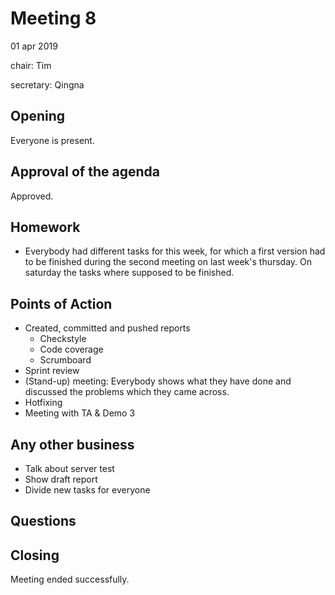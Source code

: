 # Meeting 8
01 apr 2019

chair: Tim

secretary: Qingna

## Opening
Everyone is present.

## Approval of the agenda
Approved.

## Homework
- Everybody had different tasks for this week, for which a first version had to be finished during the second meeting on last week's thursday.
  On saturday the tasks where supposed to be finished.

## Points of Action
- Created, committed and pushed reports
   - Checkstyle
   - Code coverage
   - Scrumboard
- Sprint review 
- (Stand-up) meeting: Everybody shows what they have done and discussed the problems which they came across.
- Hotfixing
- Meeting with TA & Demo 3

## Any other business
- Talk about server test
- Show draft report
- Divide new tasks for everyone

## Questions


## Closing
Meeting ended successfully.